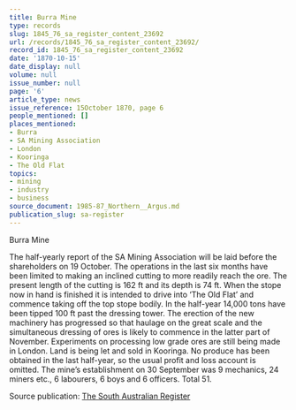 ```yaml
---
title: Burra Mine
type: records
slug: 1845_76_sa_register_content_23692
url: /records/1845_76_sa_register_content_23692/
record_id: 1845_76_sa_register_content_23692
date: '1870-10-15'
date_display: null
volume: null
issue_number: null
page: '6'
article_type: news
issue_reference: 15October 1870, page 6
people_mentioned: []
places_mentioned:
- Burra
- SA Mining Association
- London
- Kooringa
- The Old Flat
topics:
- mining
- industry
- business
source_document: 1985-87_Northern__Argus.md
publication_slug: sa-register
---
```


Burra Mine

The half-yearly report of the SA Mining Association will be laid before the shareholders on 19 October.  The operations in the last six months have been limited to making an inclined cutting to more readily reach the ore.  The present length of the cutting is 162 ft and its depth is 74 ft.  When the stope now in hand is finished it is intended to drive into ‘The Old Flat’ and commence taking off the top stope bodily.  In the half-year 14,000 tons have been tipped 100 ft past the dressing tower.  The erection of the new machinery has progressed so that haulage on the great scale and the simultaneous dressing of ores is likely to commence in the latter part of November.  Experiments on processing low grade ores are still being made in London.  Land is being let and sold in Kooringa.  No produce has been obtained in the last half-year, so the usual profit and loss account is omitted.  The mine’s establishment on 30 September was 9 mechanics, 24 miners etc., 6 labourers, 6 boys and 6 officers.  Total 51.

Source publication: [The South Australian Register](/publications/sa-register/)
